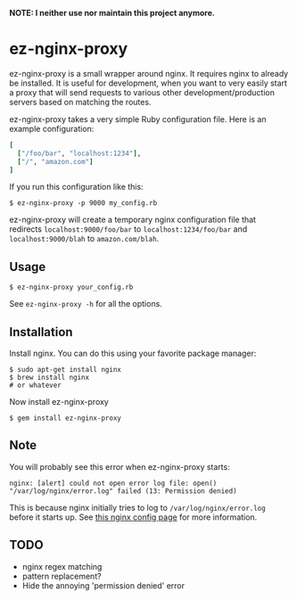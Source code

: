 **NOTE: I neither use nor maintain this project anymore.**

# ez-nginx-proxy

ez-nginx-proxy is a small wrapper around nginx. It requires nginx to already be installed. It is useful for
development, when you want to very easily start a proxy that will send requests to various other
development/production servers based on matching the routes.

ez-nginx-proxy takes a very simple Ruby configuration file. Here is an example configuration:

``` ruby
[
  ["/foo/bar", "localhost:1234"],
  ["/", "amazon.com"]
]
```

If you run this configuration like this:

    $ ez-nginx-proxy -p 9000 my_config.rb

ez-nginx-proxy will create a temporary nginx configuration file that redirects `localhost:9000/foo/bar` to
`localhost:1234/foo/bar` and `localhost:9000/blah` to `amazon.com/blah`.

## Usage

    $ ez-nginx-proxy your_config.rb

See `ez-nginx-proxy -h` for all the options.

## Installation

Install nginx. You can do this using your favorite package manager:

    $ sudo apt-get install nginx
    $ brew install nginx
    # or whatever

Now install ez-nginx-proxy

    $ gem install ez-nginx-proxy

## Note

You will probably see this error when ez-nginx-proxy starts:

    nginx: [alert] could not open error log file: open() "/var/log/nginx/error.log" failed (13: Permission denied)

This is because nginx initially tries to log to `/var/log/nginx/error.log` before it starts up. See [this
nginx config page](http://wiki.nginx.org/CoreModule#error_log) for more information.


## TODO

* nginx regex matching
* pattern replacement?
* Hide the annoying 'permission denied' error

